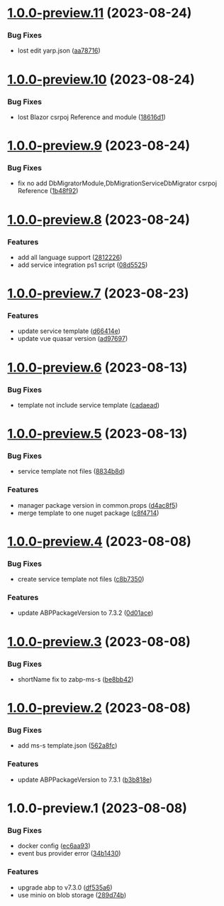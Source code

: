 # [1.0.0-preview.11](https://github.com/zyknow/AbpMicroservice/compare/v1.0.0-preview.10...v1.0.0-preview.11) (2023-08-24)


### Bug Fixes

* lost edit yarp.json ([aa78716](https://github.com/zyknow/AbpMicroservice/commit/aa78716243b7706cee067d2b7589d9f4da24f3ee))

# [1.0.0-preview.10](https://github.com/zyknow/AbpMicroservice/compare/v1.0.0-preview.9...v1.0.0-preview.10) (2023-08-24)


### Bug Fixes

* lost Blazor csrpoj Reference and module ([18616d1](https://github.com/zyknow/AbpMicroservice/commit/18616d160c710de7bfd89a45e0a1d70094288938))

# [1.0.0-preview.9](https://github.com/zyknow/AbpMicroservice/compare/v1.0.0-preview.8...v1.0.0-preview.9) (2023-08-24)


### Bug Fixes

* fix no add DbMigratorModule,DbMigrationServiceDbMigrator csrpoj Reference ([1b48f92](https://github.com/zyknow/AbpMicroservice/commit/1b48f92a5a297951fe92b1e996ce4eb448a19071))

# [1.0.0-preview.8](https://github.com/zyknow/AbpMicroservice/compare/v1.0.0-preview.7...v1.0.0-preview.8) (2023-08-24)


### Features

* add all language support ([2812226](https://github.com/zyknow/AbpMicroservice/commit/28122263abba8945f6a9e1db31dbafaa446b67eb))
* add service integration ps1 script ([08d5525](https://github.com/zyknow/AbpMicroservice/commit/08d55253a7c218098c0c804f6679603982541fbe))

# [1.0.0-preview.7](https://github.com/zyknow/AbpMicroservice/compare/v1.0.0-preview.6...v1.0.0-preview.7) (2023-08-23)


### Features

* update service template ([d66414e](https://github.com/zyknow/AbpMicroservice/commit/d66414ed8be5c54860c61705811a5b7e3718b049))
* update vue quasar version ([ad97697](https://github.com/zyknow/AbpMicroservice/commit/ad97697dd3d3b137b42ac8abd25363c11d7e7686))

# [1.0.0-preview.6](https://github.com/zyknow/AbpMicroservice/compare/v1.0.0-preview.5...v1.0.0-preview.6) (2023-08-13)


### Bug Fixes

* template not include service template ([cadaead](https://github.com/zyknow/AbpMicroservice/commit/cadaead929114e9fd3459e271eb42664e5c5505c))

# [1.0.0-preview.5](https://github.com/zyknow/AbpMicroservice/compare/v1.0.0-preview.4...v1.0.0-preview.5) (2023-08-13)


### Bug Fixes

* service template not files ([8834b8d](https://github.com/zyknow/AbpMicroservice/commit/8834b8d177e3d757df747a8d17556e109c1f6232))


### Features

* manager package version in common.props ([d4ac8f5](https://github.com/zyknow/AbpMicroservice/commit/d4ac8f5705abab83db98a2af7f338885972e0687))
* merge template to one nuget package ([c8f4714](https://github.com/zyknow/AbpMicroservice/commit/c8f4714f501187b1d1d3102a0c74e443afa9b110))

# [1.0.0-preview.4](https://github.com/zyknow/AbpMicroservice/compare/v1.0.0-preview.3...v1.0.0-preview.4) (2023-08-08)


### Bug Fixes

* create service template not files ([c8b7350](https://github.com/zyknow/AbpMicroservice/commit/c8b7350f52778a997288af9bbb5a8b8aa36af865))


### Features

* update ABPPackageVersion to 7.3.2 ([0d01ace](https://github.com/zyknow/AbpMicroservice/commit/0d01ace1e936096dbbe98f3340bf40dc316c0084))

# [1.0.0-preview.3](https://github.com/zyknow/AbpMicroservice/compare/v1.0.0-preview.2...v1.0.0-preview.3) (2023-08-08)


### Bug Fixes

* shortName fix to zabp-ms-s ([be8bb42](https://github.com/zyknow/AbpMicroservice/commit/be8bb42c9b8130c350bcf199ea07000ab9f96db8))

# [1.0.0-preview.2](https://github.com/zyknow/AbpMicroservice/compare/v1.0.0-preview.1...v1.0.0-preview.2) (2023-08-08)


### Bug Fixes

* add ms-s template.json ([562a8fc](https://github.com/zyknow/AbpMicroservice/commit/562a8fc4ecd66aa0e090827d358ef757c131e834))


### Features

* update ABPPackageVersion to 7.3.1 ([b3b818e](https://github.com/zyknow/AbpMicroservice/commit/b3b818ec145158300345a1828d4cbb8697e0e10a))

# 1.0.0-preview.1 (2023-08-08)


### Bug Fixes

* docker config ([ec6aa93](https://github.com/zyknow/AbpMicroservice/commit/ec6aa93b3ba40edb46b984ad8b89a76f0cf7f369))
* event bus provider error ([34b1430](https://github.com/zyknow/AbpMicroservice/commit/34b1430c319a2f0994dc6602006b6d974be62577))


### Features

* upgrade abp to v7.3.0 ([df535a6](https://github.com/zyknow/AbpMicroservice/commit/df535a67332bbd50caf38333d21b744ef3bd841a))
* use minio on blob storage ([289d74b](https://github.com/zyknow/AbpMicroservice/commit/289d74b8343677e1ff183e3adcff746af4a4dcf2))
